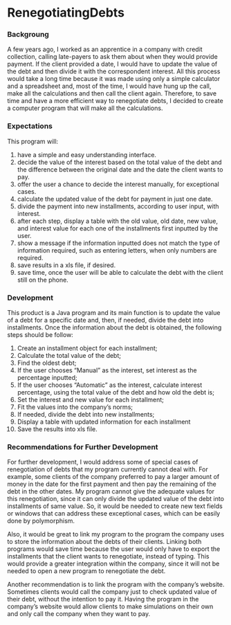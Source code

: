 # RenegotiatingDebts

### Backgroung

A few years ago, I worked as an apprentice in a company with credit collection, calling late-payers to ask them about when they would provide payment. If the client provided a date, I would have to update the value of the debt and then divide it with the correspondent interest. All this process would take a long time because it was made using only a simple calculator and a spreadsheet and, most of the time, I would have hung up the call, make all the calculations and then call the client again. Therefore, to save time and have a more efficient way to renegotiate debts, I decided to create a computer program that will make all the calculations.

### Expectations

This program will:

1.	have a simple and easy understanding interface.
2.	decide the value of the interest based on the total value of the debt and the difference between the original date and the date the client wants to pay.
3.	offer the user a chance to decide the interest manually, for exceptional cases.
4.	calculate the updated value of the debt for payment in just one date.
5.	divide the payment into new installments, according to user input, with interest. 
6.	after each step, display a table with the old value, old date, new value, and interest value for each one of the installments first inputted by the user.
7.	show a message if the information inputted does not match the type of information required, such as entering letters, when only numbers are required. 
8.	save results in a xls file, if desired.
9.	save time, once the user will be able to calculate the debt with the client still on the phone.


### Development

This product is a Java program and its main function is to update the value of a debt for a specific date and, then, if needed, divide the debt into installments. Once the information about the debt is obtained, the following steps should be follow:
 
1.	Create an installment object for each installment;
2.	Calculate the total value of the debt;
3.	Find the oldest debt;
4.	If the user chooses “Manual” as the interest, set interest as the percentage inputted;
5.	If the user chooses “Automatic” as the interest, calculate interest percentage, using the total value of the debt and how old the debt is;
6.	Set the interest and new value for each installment;
7.	Fit the values into the company’s norms;
8.	If needed, divide the debt into new installments;
9.	Display a table with updated information for each installment
10.	Save the results into xls file.

### Recommendations for Further Development

For further development, I would address some of special cases of renegotiation of debts that my program currently cannot deal with. For example, some clients of the company preferred to pay a larger amount of money in the date for the first payment and then pay the remaining of the debt in the other dates. My program cannot give the adequate values for this renegotiation, since it can only divide the updated value of the debt into installments of same value. So, it would be needed to create new text fields or windows that can address these exceptional cases, which can be easily done by polymorphism.


Also, it would be great to link my program to the program the company uses to store the information about the debts of their clients. Linking both programs would save time because the user would only have to export the installments that the client wants to renegotiate, instead of typing. This would provide a greater integration within the company, since it will not be needed to open a new program to renegotiate the debt.


Another recommendation is to link the program with the company’s website. Sometimes clients would call the company just to check updated value of their debt, without the intention to pay it. Having the program in the company’s website would allow clients to make simulations on their own and only call the company when they want to pay.



